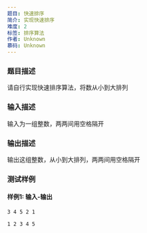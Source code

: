 ```yaml
---
题目: 快速排序
简介: 实现快速排序
难度: 2
标签: 排序算法
作者: Unknown
慕码: Unknown
---
```


### 题目描述

请自行实现快速排序算法，将数从小到大排列

### 输入描述

输入为一组整数，两两间用空格隔开

### 输出描述

输出这组整数，从小到大排列，两两间用空格隔开

### 测试样例

#### 样例1: 输入-输出

```
3 4 5 2 1
```

```
1 2 3 4 5
```


